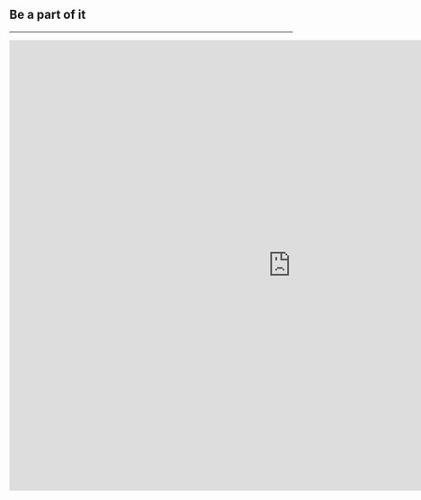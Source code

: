 ﻿## Be a part of it
---

<iframe src="https://docs.google.com/forms/d/1YTK8IlKj6VALH3QvTn4VyKLTIT88Uiq0O5xodXBOYQQ/viewform?embedded=true" width="1000" height="800" frameborder="0" marginheight="0" marginwidth="0">Loading...</iframe>

